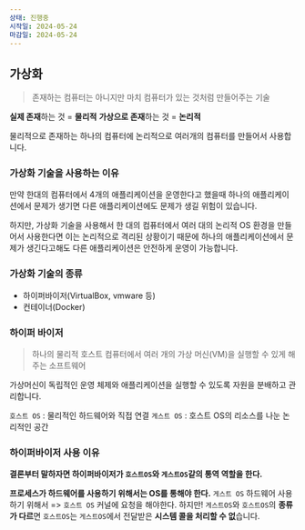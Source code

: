 ```yaml
---
상태: 진행중
시작일: 2024-05-24
마감일: 2024-05-24
---
```

## 가상화
> 존재하는 컴퓨터는 아니지만 마치 컴퓨터가 있는 것처럼 만들어주는 기술

**실제 존재**하는 것 = **물리적**
**가상으로 존재**하는 것 = **논리적**

물리적으로 존재하는 하나의 컴퓨터에 논리적으로 여러개의 컴퓨터를 만들어서 사용합니다.

### 가상화 기술을 사용하는 이유
만약 한대의 컴퓨터에서 4개의 애플리케이션을 운영한다고 했을때 하나의 애플리케이션에서 문제가 생기면 다른 애플리케이션에도 문제가 생길 위험이 있습니다.

하지만, 가상화 기술을 사용해서 한 대의 컴퓨터에서 여러 대의  논리적 OS 환경을 만들어서 사용한다면 이는 논리적으로 격리된 상황이기 때문에 하나의 애플리케이션에서 문제가 생긴다고해도 다른 애플리케이션은 안전하게 운영이 가능합니다.

### 가상화 기술의 종류
- 하이퍼바이저(VirtualBox, vmware 등)
- 컨테이너(Docker)

### 하이퍼 바이저 
> 하나의 물리적 호스트 컴퓨터에서  여러 개의 가상 머신(VM)을 실행할 수 있게 해주는 소프트웨어

가상머신이 독립적인 운영 체제와 애플리케이션을 실행할 수 있도록 자원을 분배하고 관리합니다.

`호스트 OS` : 물리적인 하드웨어와 직접 연결
`게스트 OS` : 호스트 OS의 리소스를 나눈 논리적인 공간


### 하이퍼바이저 사용 이유
**결론부터 말하자면 하이퍼바이저가 `호스트OS`와 `게스트OS`같의 통역 역할을 한다.**

**프로세스가 하드웨어를 사용하기 위해서는 OS를 통해야 한다.**
`게스트 OS` 하드웨어 사용하기 위해서 => `호스트 OS` 커널에 요청을 해야한다.
하지만! `게스트OS`와 `호스트OS`의 **종류가 다르**면 `호스트OS`는 `게스트OS`에서 전달받은 **시스템 콜을 처리할 수 없**습니다.

 